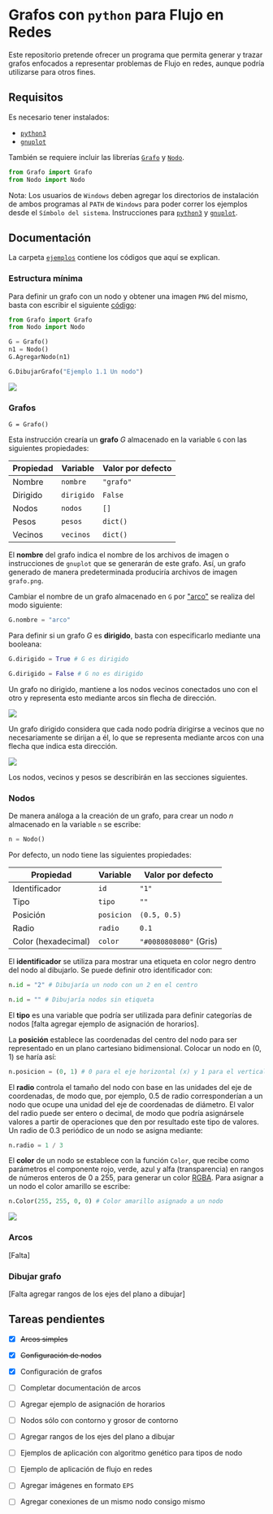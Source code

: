# Grafos con `python` para Flujo en Redes

Este repositorio pretende ofrecer un programa que permita generar y trazar grafos enfocados a representar problemas de Flujo en redes, aunque podría utilizarse para otros fines.

## Requisitos

Es necesario tener instalados:
* [`python3`][08100e87]
* [`gnuplot`][a873f787]

También se requiere incluir las librerías [`Grafo`](fuente/Grafo.py) y [`Nodo`](fuente/Nodo.py).

```python
from Grafo import Grafo
from Nodo import Nodo
```

Nota: Los usuarios de `Windows` deben agregar los directorios de instalación de ambos programas al `PATH` de `Windows` para poder correr los ejemplos desde el `Símbolo del sistema`. Instrucciones para [`python3`][862993bb] y [`gnuplot`][2294b1ea].


## Documentación

La carpeta [`ejemplos`](ejemplos/) contiene los códigos que aquí se explican.

### Estructura mínima

 Para definir un grafo con un nodo y obtener una imagen `PNG` del mismo, basta con escribir el siguiente [código](ejemplos/01GrafoSimple/main.py):

```python
from Grafo import Grafo
from Nodo import Nodo

G = Grafo()
n1 = Nodo()
G.AgregarNodo(n1)

G.DibujarGrafo("Ejemplo 1.1 Un nodo")
```

![](ejemplos/01GrafoSimple/grafo.png?raw=true)

### Grafos

```
G = Grafo()
```

Esta instrucción crearía un **grafo** *G* almacenado en la variable `G` con las siguientes propiedades:

Propiedad | Variable   | Valor por defecto
----------|------------|------------------
Nombre    | `nombre`   | `"grafo"`
Dirigido  | `dirigido` | `False`
Nodos     | `nodos`    | `[]`
Pesos     | `pesos`    | `dict()`
Vecinos   | `vecinos`  | `dict()`

El **nombre** del grafo indica el nombre de los archivos de imagen o instrucciones de `gnuplot` que se generarán de este grafo. Así, un grafo generado de manera predeterminada produciría archivos de imagen `grafo.png`.

Cambiar el nombre de un grafo almacenado en `G` por ["arco"](ejemplos/01GrafoSimple/main.py) se realiza del modo siguiente:

```python
G.nombre = "arco"
```

Para definir si un grafo *G* es **dirigido**, basta con especificarlo mediante una booleana:

```python
G.dirigido = True # G es dirigido

G.dirigido = False # G no es dirigido
```

Un grafo no dirigido, mantiene a los nodos vecinos conectados uno con el otro y representa esto mediante arcos sin flecha de dirección.

![](ejemplos/01GrafoSimple/arco.png?raw=true)

Un grafo dirigido considera que cada nodo podría dirigirse a vecinos que no necesariamente se dirijan a él, lo que se representa mediante arcos con una flecha que indica esta dirección.

![](ejemplos/03Arcos/grafo.png?raw=true)

Los nodos, vecinos y pesos se describirán en las secciones siguientes.


### Nodos

De manera análoga a la creación de un grafo, para crear un nodo *n* almacenado en la variable `n` se escribe:

```python
n = Nodo()
```

Por defecto, un nodo tiene las siguientes propiedades:

Propiedad  | Variable  | Valor por defecto
--|---|--
Identificador  | `id`  |  `"1"`
Tipo  | `tipo`  | `""`
Posición  | `posicion`  | `(0.5, 0.5)`
Radio  | `radio`  | `0.1`
Color (hexadecimal)  | `color`  | `"#0080808080"` (Gris)

El **identificador** se utiliza para mostrar una etiqueta en color negro dentro del nodo al dibujarlo. Se puede definir otro identificador con:

```python
n.id = "2" # Dibujaría un nodo con un 2 en el centro

n.id = "" # Dibujaría nodos sin etiqueta
```

El **tipo** es una variable que podría ser utilizada para definir categorías de nodos [falta agregar ejemplo de asignación de horarios].

La **posición** establece las coordenadas del centro del nodo para ser representado en un plano cartesiano bidimensional. Colocar un nodo en (0, 1) se haría así:

```python
n.posicion = (0, 1) # 0 para el eje horizontal (x) y 1 para el vertical (y)
```

El **radio** controla el tamaño del nodo con base en las unidades del eje de coordenadas, de modo que, por ejemplo, 0.5 de radio corresponderían a un nodo que ocupe una unidad del eje de coordenadas de diámetro. El valor del radio puede ser entero o decimal, de modo que podría asignársele valores a partir de operaciones que den por resultado este tipo de valores. Un radio de 0.3 periódico de un nodo se asigna mediante:

```python
n.radio = 1 / 3
```

El **color** de un nodo se establece con la función `Color`, que recibe como parámetros el componente rojo, verde, azul y alfa (transparencia) en rangos de números enteros de 0 a 255, para generar un color [RGBA](https://developer.mozilla.org/es/docs/Web/CSS/CSS_Colors/Herramienta_para_seleccionar_color). Para asignar a un nodo el color amarillo se escribe:

```python
n.Color(255, 255, 0, 0) # Color amarillo asignado a un nodo
```

![](ejemplos/02Nodos/grafo.png?raw=true)

### Arcos
[Falta]

### Dibujar grafo

[Falta agregar rangos de los ejes del plano a dibujar]

## Tareas pendientes
- [x] ~~Arcos simples~~
- [x] ~~Configuración de nodos~~
- [x] Configuración de grafos
- [ ] Completar documentación de arcos
- [ ] Agregar ejemplo de asignación de horarios
- [ ] Nodos sólo con contorno y grosor de contorno
- [ ] Agregar rangos de los ejes del plano a dibujar
- [ ] Ejemplos de aplicación con algoritmo genético para tipos de nodo
- [ ] Ejemplo de aplicación de flujo en redes
- [ ] Agregar imágenes en formato `EPS`
- [ ] Agregar conexiones de un mismo nodo consigo mismo

  [862993bb]: https://stackoverflow.com/questions/3701646/how-to-add-to-the-pythonpath-in-windows-7 "Proceso de agregado de carpetas al `PATH` de Windows."
  [08100e87]: https://www.python.org/downloads/ "Descargas de `python3`."
  [a873f787]: https://sourceforge.net/projects/gnuplot/files/gnuplot/ "Descarga de `gnuplot`."
  [2294b1ea]: https://superuser.com/questions/1042480/execute-gnuplot-from-cmd "Instrucciones para agregar carpetas de `gnuplot` al `PATH` de Windows."
